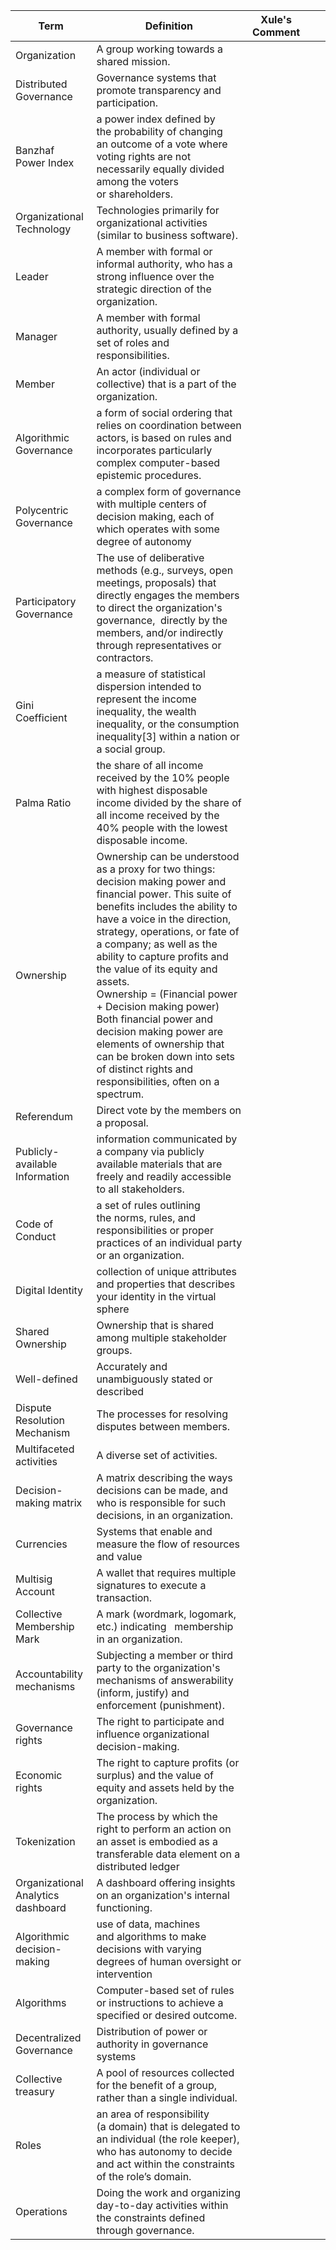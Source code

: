 | Term | Definition | Xule's Comment |  |  |
| ---- | ---- | ---- | ---- | ---- |
| Organization | A group working towards a shared mission. |  |  |  |
| Distributed Governance | Governance systems that promote transparency and participation. |  |  |  |
| Banzhaf Power Index | a power index defined by the probability of changing an outcome of a vote where voting rights are not necessarily equally divided among the voters or shareholders. |  |  |  |
| Organizational Technology | Technologies primarily for organizational activities (similar to business software). |  |  |  |
| Leader | A member with formal or informal authority, who has a strong influence over the strategic direction of the organization. |  |  |  |
| Manager | A member with formal authority, usually defined by a set of roles and responsibilities. |  |  |  |
| Member | An actor (individual or collective) that is a part of the organization. |  |  |  |
| Algorithmic Governance | a form of social ordering that relies on coordination between actors, is based on rules and incorporates particularly complex computer-based epistemic procedures. |  |  |  |
| Polycentric Governance | a complex form of governance with multiple centers of decision making, each of which operates with some degree of autonomy |  |  |  |
| Participatory Governance | The use of deliberative methods (e.g., surveys, open meetings, proposals) that directly engages the members to direct the organization's governance,  directly by the members, and/or indirectly through representatives or contractors. |  |  |  |
| Gini Coefficient | a measure of statistical dispersion intended to represent the income inequality, the wealth inequality, or the consumption inequality[3] within a nation or a social group. |  |  |  |
| Palma Ratio | the share of all income received by the 10% people with highest disposable income divided by the share of all income received by the 40% people with the lowest disposable income. |  |  |  |
| Ownership | Ownership can be understood as a proxy for two things: decision making power and financial power. This suite of benefits includes the ability to have a voice in the direction, strategy, operations, or fate of a company; as well as the ability to capture profits and the value of its equity and assets.  <br>Ownership = (Financial power + Decision making power)  <br>Both financial power and decision making power are elements of ownership that can be broken down into sets of distinct rights and responsibilities, often on a spectrum. |  |  |  |
| Referendum | Direct vote by the members on a proposal. |  |  |  |
| Publicly-available Information | information communicated by a company via publicly available materials that are freely and readily accessible to all stakeholders. |  |  |  |
| Code of Conduct | a set of rules outlining the norms, rules, and responsibilities or proper practices of an individual party or an organization. |  |  |  |
| Digital Identity | collection of unique attributes and properties that describes your identity in the virtual sphere |  |  |  |
| Shared Ownership | Ownership that is shared among multiple stakeholder groups. |  |  |  |
| Well-defined | Accurately and unambiguously stated or described |  |  |  |
| Dispute Resolution Mechanism | The processes for resolving disputes between members. |  |  |  |
| Multifaceted activities | A diverse set of activities. |  |  |  |
| Decision-making matrix | A matrix describing the ways decisions can be made, and who is responsible for such decisions, in an organization. |  |  |  |
| Currencies | Systems that enable and measure the flow of resources and value |  |  |  |
| Multisig Account | A wallet that requires multiple signatures to execute a transaction. |  |  |  |
| Collective Membership Mark | A mark (wordmark, logomark, etc.) indicating   membership in an organization. |  |  |  |
| Accountability mechanisms | Subjecting a member or third party to the organization's mechanisms of answerability (inform, justify) and enforcement (punishment). |  |  |  |
| Governance rights | The right to participate and influence organizational decision-making. |  |  |  |
| Economic rights | The right to capture profits (or surplus) and the value of equity and assets held by the organization. |  |  |  |
| Tokenization | The process by which the right to perform an action on an asset is embodied as a transferable data element on a distributed ledger |  |  |  |
| Organizational Analytics dashboard | A dashboard offering insights on an organization's internal functioning. |  |  |  |
| Algorithmic decision-making | use of data, machines and algorithms to make decisions with varying degrees of human oversight or intervention |  |  |  |
| Algorithms | Computer-based set of rules or instructions to achieve a specified or desired outcome. |  |  |  |
| Decentralized Governance | Distribution of power or authority in governance systems |  |  |  |
| Collective treasury | A pool of resources collected for the benefit of a group, rather than a single individual. |  |  |  |
| Roles | an area of responsibility (a domain) that is delegated to an individual (the role keeper), who has autonomy to decide and act within the constraints of the role’s domain. |  |  |  |
| Operations | Doing the work and organizing day-to-day activities within the constraints defined through governance. |  |  |  |

